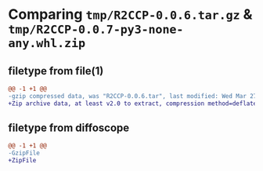 # Comparing `tmp/R2CCP-0.0.6.tar.gz` & `tmp/R2CCP-0.0.7-py3-none-any.whl.zip`

## filetype from file(1)

```diff
@@ -1 +1 @@
-gzip compressed data, was "R2CCP-0.0.6.tar", last modified: Wed Mar 27 17:13:41 2024, max compression
+Zip archive data, at least v2.0 to extract, compression method=deflate
```

## filetype from diffoscope

```diff
@@ -1 +1 @@
-GzipFile
+ZipFile
```


